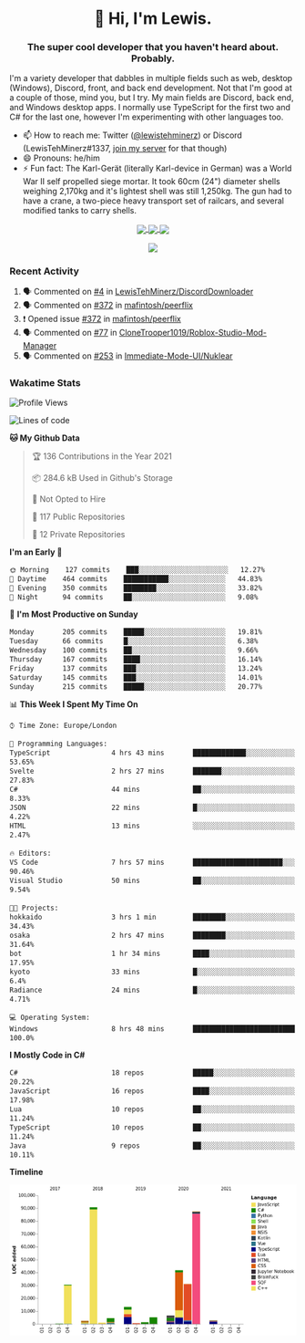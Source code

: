 <h1 align="center">👋 Hi, I'm Lewis.</h1>
<h3 align="center">The super cool developer that you haven't heard about. Probably.</h3>

I'm a variety developer that dabbles in multiple fields such as web, desktop (Windows), Discord, front, and back end development. Not that I'm good at a couple of those, mind you, but I try. My main fields are Discord, back end, and Windows desktop apps. I normally use TypeScript for the first two and C# for the last one, however I'm experimenting with other languages too.

- 📫 How to reach me: Twitter ([@lewistehminerz](https://twitter.com/lewistehminerz)) or Discord (LewisTehMinerz#1337, [join my server](https://discord.gg/XnUh7JB) for that though)
- 😄 Pronouns: he/him
- ⚡ Fun fact: The Karl-Gerät (literally Karl-device in German) was a World War II self propelled siege mortar. It took 60cm (24") diameter shells weighing 2,170kg and it's lightest shell was still 1,250kg. The gun had to have a crane, a two-piece heavy transport set of railcars, and several modified tanks to carry shells.

<p align="center">
  <a href="https://github.com/anuraghazra/github-readme-stats">
    <img align="center" src="https://github-readme-stats.vercel.app/api?username=LewisTehMinerz&count_private=true&show_icons=true&theme=gruvbox">
  </a>
  <a href="https://github.com/anuraghazra/github-readme-stats">
    <img align="center" src="https://github-readme-stats.vercel.app/api/top-langs?username=LewisTehMinerz&layout=compact&theme=gruvbox">
  </a>
  <a href="https://github.com/anuraghazra/github-readme-stats">
    <img align="center" src="https://github-readme-stats.vercel.app/api/wakatime?username=LewisTehMinerz&layout=compact&theme=gruvbox">
  </a>
</p>

<p align="center">
  <a href="https://github.com/ryo-ma/github-profile-trophy">
    <img align="center" src="https://github-profile-trophy.vercel.app/?username=ryo-ma&theme=gruvbox">
  </a>
</p>

### Recent Activity
<!--START_SECTION:activity-->
1. 🗣 Commented on [#4](https://github.com/LewisTehMinerz/DiscordDownloader/issues/4) in [LewisTehMinerz/DiscordDownloader](https://github.com/LewisTehMinerz/DiscordDownloader)
2. 🗣 Commented on [#372](https://github.com/mafintosh/peerflix/issues/372) in [mafintosh/peerflix](https://github.com/mafintosh/peerflix)
3. ❗️ Opened issue [#372](https://github.com/mafintosh/peerflix/issues/372) in [mafintosh/peerflix](https://github.com/mafintosh/peerflix)
4. 🗣 Commented on [#77](https://github.com/CloneTrooper1019/Roblox-Studio-Mod-Manager/issues/77) in [CloneTrooper1019/Roblox-Studio-Mod-Manager](https://github.com/CloneTrooper1019/Roblox-Studio-Mod-Manager)
5. 🗣 Commented on [#253](https://github.com/Immediate-Mode-UI/Nuklear/issues/253) in [Immediate-Mode-UI/Nuklear](https://github.com/Immediate-Mode-UI/Nuklear)
<!--END_SECTION:activity-->

### Wakatime Stats
<!--START_SECTION:waka-->
![Profile Views](http://img.shields.io/badge/Profile%20Views-9-blue)

![Lines of code](https://img.shields.io/badge/From%20Hello%20World%20I%27ve%20Written-320471%20lines%20of%20code-blue)

**🐱 My Github Data** 

> 🏆 136 Contributions in the Year 2021
 > 
> 📦 284.6 kB Used in Github's Storage 
 > 
> 🚫 Not Opted to Hire
 > 
> 📜 117 Public Repositories 
 > 
> 🔑 12 Private Repositories  
 > 
**I'm an Early 🐤** 

```text
🌞 Morning    127 commits    ███░░░░░░░░░░░░░░░░░░░░░░   12.27% 
🌆 Daytime    464 commits    ███████████░░░░░░░░░░░░░░   44.83% 
🌃 Evening    350 commits    ████████░░░░░░░░░░░░░░░░░   33.82% 
🌙 Night      94 commits     ██░░░░░░░░░░░░░░░░░░░░░░░   9.08%

```
📅 **I'm Most Productive on Sunday** 

```text
Monday       205 commits    █████░░░░░░░░░░░░░░░░░░░░   19.81% 
Tuesday      66 commits     █░░░░░░░░░░░░░░░░░░░░░░░░   6.38% 
Wednesday    100 commits    ██░░░░░░░░░░░░░░░░░░░░░░░   9.66% 
Thursday     167 commits    ████░░░░░░░░░░░░░░░░░░░░░   16.14% 
Friday       137 commits    ███░░░░░░░░░░░░░░░░░░░░░░   13.24% 
Saturday     145 commits    ███░░░░░░░░░░░░░░░░░░░░░░   14.01% 
Sunday       215 commits    █████░░░░░░░░░░░░░░░░░░░░   20.77%

```


📊 **This Week I Spent My Time On** 

```text
⌚︎ Time Zone: Europe/London

💬 Programming Languages: 
TypeScript               4 hrs 43 mins       █████████████░░░░░░░░░░░░   53.65% 
Svelte                   2 hrs 27 mins       ███████░░░░░░░░░░░░░░░░░░   27.83% 
C#                       44 mins             ██░░░░░░░░░░░░░░░░░░░░░░░   8.33% 
JSON                     22 mins             █░░░░░░░░░░░░░░░░░░░░░░░░   4.22% 
HTML                     13 mins             ░░░░░░░░░░░░░░░░░░░░░░░░░   2.47%

🔥 Editors: 
VS Code                  7 hrs 57 mins       ██████████████████████░░░   90.46% 
Visual Studio            50 mins             ██░░░░░░░░░░░░░░░░░░░░░░░   9.54%

🐱‍💻 Projects: 
hokkaido                 3 hrs 1 min         ████████░░░░░░░░░░░░░░░░░   34.43% 
osaka                    2 hrs 47 mins       ████████░░░░░░░░░░░░░░░░░   31.64% 
bot                      1 hr 34 mins        ████░░░░░░░░░░░░░░░░░░░░░   17.95% 
kyoto                    33 mins             █░░░░░░░░░░░░░░░░░░░░░░░░   6.4% 
Radiance                 24 mins             █░░░░░░░░░░░░░░░░░░░░░░░░   4.71%

💻 Operating System: 
Windows                  8 hrs 48 mins       █████████████████████████   100.0%

```

**I Mostly Code in C#** 

```text
C#                       18 repos            █████░░░░░░░░░░░░░░░░░░░░   20.22% 
JavaScript               16 repos            ████░░░░░░░░░░░░░░░░░░░░░   17.98% 
Lua                      10 repos            ██░░░░░░░░░░░░░░░░░░░░░░░   11.24% 
TypeScript               10 repos            ██░░░░░░░░░░░░░░░░░░░░░░░   11.24% 
Java                     9 repos             ██░░░░░░░░░░░░░░░░░░░░░░░   10.11%

```


**Timeline**

![Chart not found](https://raw.githubusercontent.com/LewisTehMinerz/LewisTehMinerz/master/charts/bar_graph.png) 


<!--END_SECTION:waka-->
